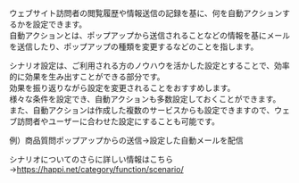 ウェブサイト訪問者の閲覧履歴や情報送信の記録を基に、何を自動アクションするかを設定できます。  
自動アクションとは、ポップアップから送信されることなどの情報を基にメールを送信したり、ポップアップの種類を変更するなどのことを指します。  

シナリオ設定は、ご利用される方のノウハウを活かした設定とすることで、効率的に効果を生み出すことができる部分です。  
効果を振り返りながら設定を変更されることをおすすめします。  
様々な条件を設定でき、自動アクションも多数設定しておくことができます。  
また、自動アクションは作成した複数のサービスからも設定できますので、ウェブ訪問者やユーザーに合わせた設定にすることも可能です。  
  
例）商品質問ポップアップからの送信→設定した自動メールを配信

シナリオについてのさらに詳しい情報はこちら→https://happi.net/category/function/scenario/
